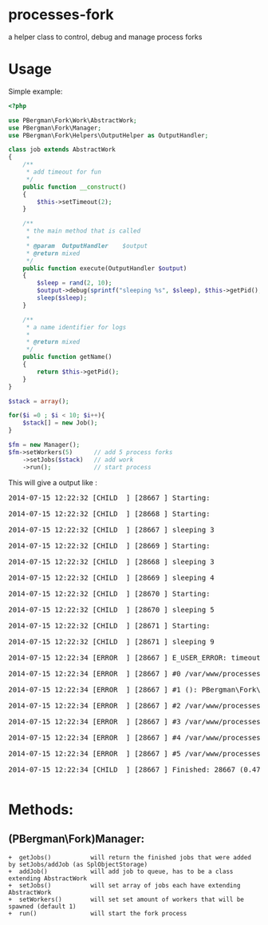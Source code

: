 processes-fork
=========

a helper class to control, debug and manage process forks

Usage
=====

Simple example:

```php
<?php

use PBergman\Fork\Work\AbstractWork;
use PBergman\Fork\Manager;
use PBergman\Fork\Helpers\OutputHelper as OutputHandler;

class job extends AbstractWork
{
    /**
     * add timeout for fun
     */
    public function __construct()
    {
        $this->setTimeout(2);
    }

    /**
     * the main method that is called
     *
     * @param  OutputHandler    $output
     * @return mixed
     */
    public function execute(OutputHandler $output)
    {
        $sleep = rand(2, 10);
        $output->debug(sprintf("sleeping %s", $sleep), $this->getPid(), OutputHandler::PROCESS_CHILD);
        sleep($sleep);
    }

    /**
     * a name identifier for logs
     *
     * @return mixed
     */
    public function getName()
    {
        return $this->getPid();
    }
}

$stack = array();

for($i =0 ; $i < 10; $i++){
    $stack[] = new Job();
}

$fm = new Manager();
$fm->setWorkers(5)      // add 5 process forks
    ->setJobs($stack)   // add work
    ->run();            // start process

```

This will give a output like :
<pre>
2014-07-15 12:22:32 [CHILD  ] [28667 ] Starting:  <br>
2014-07-15 12:22:32 [CHILD  ] [28668 ] Starting:  <br>
2014-07-15 12:22:32 [CHILD  ] [28667 ] sleeping 3 <br>
2014-07-15 12:22:32 [CHILD  ] [28669 ] Starting:  <br>
2014-07-15 12:22:32 [CHILD  ] [28668 ] sleeping 3 <br>
2014-07-15 12:22:32 [CHILD  ] [28669 ] sleeping 4 <br>
2014-07-15 12:22:32 [CHILD  ] [28670 ] Starting:  <br>
2014-07-15 12:22:32 [CHILD  ] [28670 ] sleeping 5 <br>
2014-07-15 12:22:32 [CHILD  ] [28671 ] Starting:  <br>
2014-07-15 12:22:32 [CHILD  ] [28671 ] sleeping 9 <br>
2014-07-15 12:22:34 [ERROR  ] [28667 ] E_USER_ERROR: timeout exceeded: 2 second(s) on line 147 in file /var/www/processes-fork/src/PBergman/Fork/Work/Controller.php <br>
2014-07-15 12:22:34 [ERROR  ] [28667 ] #0 /var/www/processes-fork/src/PBergman/Fork/Helpers/ErrorHelper.php(62): PBergman\Fork\Helpers\ErrorHelper->(printBackTrace) <br>
2014-07-15 12:22:34 [ERROR  ] [28667 ] #1 (): PBergman\Fork\Helpers\ErrorHelper->(PBergman\Fork\Helpers\{closure}) <br>
2014-07-15 12:22:34 [ERROR  ] [28667 ] #2 /var/www/processes-fork/src/PBergman/Fork/Work/Controller.php(147): (trigger_error) <br>
2014-07-15 12:22:34 [ERROR  ] [28667 ] #3 /var/www/processes-fork/src/PBergman/Fork/Work/Controller.php(67): PBergman\Fork\Work\Controller->(PBergman\Fork\Work\{closure}) <br>
2014-07-15 12:22:34 [ERROR  ] [28667 ] #4 /var/www/processes-fork/src/PBergman/Fork/Manager.php(76): PBergman\Fork\Work\Controller->(run) <br>
2014-07-15 12:22:34 [ERROR  ] [28667 ] #5 /var/www/processes-fork/test.php(56): PBergman\Fork\Manager->(run) <br>
2014-07-15 12:22:34 [CHILD  ] [28667 ] Finished: 28667 (0.47 MB/2.86 s) <br>
</pre>

Methods:
=======

## (PBergman\Fork)Manager:
    +  getJobs()           will return the finished jobs that were added by setJobs/addJob (as SplObjectStorage)
    +  addJob()            will add job to queue, has to be a class extending AbstractWork
    +  setJobs()           will set array of jobs each have extending AbstractWork
    +  setWorkers()        will set set amount of workers that will be spawned (default 1)
    +  run()               will start the fork process


